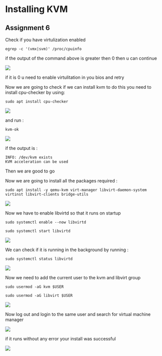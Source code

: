 # Installing KVM
## Assignment 6

Check if you have virtulization enabled

`egrep -c '(vmx|svm)' /proc/cpuinfo`

if the output of the command above is greater then 0 then u can continue

![](./pics/1.png)

if it is 0 u need to enable virtulitation in you bios and retry

Now we are going to check if we can install kvm
to do this you need to install cpu-checker by using:

`sudo apt install cpu-checker`

![](./pics/2.png)

and run :

`kvm-ok`

![](./pics/3.png)

if the output is :

```
INFO: /dev/kvm exists
KVM acceleration can be used
```
Then we are good to go

Now we are going to install all the packages required :

`sudo apt install -y qemu-kvm virt-manager libvirt-daemon-system virtinst libvirt-clients bridge-utils`

![](./pics/4.png)

Now we have to enable libvirtd so that it runs on startup

`sudo systemctl enable --now libvirtd`

`sudo systemctl start libvirtd`

![](./pics/5.png)

We can check if it is running in the background by running :

`sudo systemctl status libvirtd`

![](./pics/6.png)

Now we need to add the current user to the kvm and libvirt group 

`sudo usermod -aG kvm $USER`

`sudo usermod -aG libvirt $USER`

![](./pics/7.png)

Now log out and login to the same user and search for virtual machine manager

![](./pics/8.png)

if it runs without any error your install was successful 

![](./pics/9.png)
